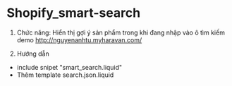 ﻿# Shopify_smart-search

1. Chức năng: Hiển thị gợi ý sản phẩm trong khi đang nhập vào ô tìm kiếm
demo http://nguyenanhtu.myharavan.com/

2. Hướng dẫn
- include snipet "smart_search.liquid"
- Thêm template search.json.liquid